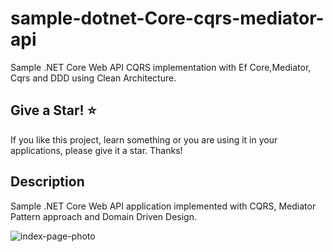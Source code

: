# sample-dotnet-Core-cqrs-mediator-api
Sample .NET Core Web API CQRS implementation with Ef Core,Mediator, Cqrs and DDD using Clean Architecture.

Give a Star! ⭐
----------------------------------------------------------------------------------------------------------------------
If you like this project, learn something or you are using it in your applications, please give it a star. Thanks!

Description
----------------------------------------------------------------------------------------------------------------------
Sample .NET Core Web API application implemented with CQRS, Mediator Pattern approach and Domain Driven Design.

![index-page-photo](https://github.com/MMGhoreishi/gsoft24/blob/main/index-page-photo.png)
